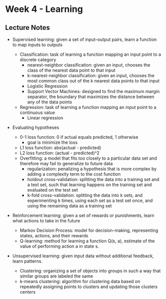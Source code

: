 # Week 4 - Learning

## Lecture Notes

- Supervised learning: given a set of input-output pairs, learn a function to 
map inputs to outputs
    - Classification: task of learning a function mapping an input point to a 
    discrete category 
        - nearest-neighbor classification: given an input, chooses the class of 
        the nearest data point to that input
        - k-nearest-neighbor classification: given an input, chooses the most 
        common class out of the k nearest data points to that input
        - Logistic Regression
        - Support Vector Machines: designed to find the maximum margin 
        separator, the boundary that maximizes the distance between any of the 
        data points
    - Regression: task of learning a function mapping an input point to a 
    continuous value
        - Linear regression

- Evaluating hypotheses
    - 0-1 loss function: 0 if actual equals predicted, 1 otherwise
        - goal is minimize the loss
    - L1 loss function: abs(actual - predicted)
    - L2 loss function: (actual - predicted)^2
    - Overfitting: a model that fits too closely to a particular data set and 
    therefore may fail to generalize to future data
        - regularization: penalizing a hypothesis that is more complex by 
        adding a complexity term to the cost function
        - holdout cross-validation: splitting the data into a training set and a 
        text set, such that learning happens on the training set and evaluated 
        on the test set
        - k-fold cross-validation: splitting the data into k sets, and 
        experimenting k times, using each set as a test set once, and using the 
        remaining data as a training set
        
- Reinforcement learning: given a set of rewards or punishments, learn what 
actions to take in the future
    - Markov Decision Process: model for decision-making, representing states, 
    actions, and their rewards
    - Q-learning: method for learning a function Q(s, a), estimate of the value 
    of performing action a in state s.
    
- Unsupervised learning: given input data without additional feedback, learn 
patterns.
    - Clustering: organizing a set of objects into groups in such a way that 
    similar groups are labeled the same
    - k-means clustering: algorithm for clustering data based on repeatedly 
    assigning points to clusters and updating those clusters centers
    